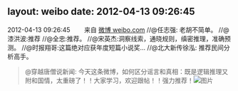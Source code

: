 layout: weibo
date: 2012-04-13 09:26:45
---
<meta name="referrer" content="no-referrer" />

2012-04-13 09:26:45  &nbsp;&nbsp;&nbsp;&nbsp;&nbsp;&nbsp; 来自 <a href="http://weibo.com/" rel="nofollow">微博 weibo.com</a>
//@任志强: 老胡不简单。 //@漆洪波:推荐 //@全忠:推荐。 //@宋英杰:洞察线索，通晓规则，缜密推理，准确预测。 //@时报翔哥:这篇绝对应获年度短篇小说奖… //@北大新传徐泓: 推荐民间分析高手。
>  @穿越唐僧说新闻: 今天这条微博，如何区分谣言和真相：既是逻辑推理又附和国情，太重磅了！！大家学习，欢迎跟帖！！强力推荐！ ​​​
>  ![图片](https://ww4.sinaimg.cn/large/6e785a48jw1drwxn48mmdj.jpg)
